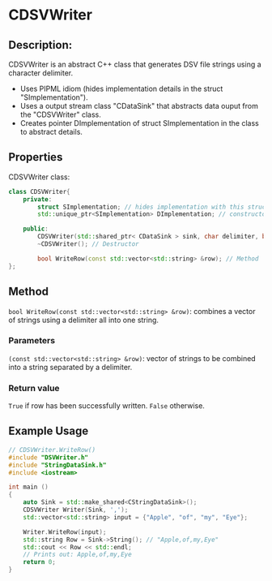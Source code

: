 # CDSVWriter

## Description:
CDSVWriter is an abstract C++ class that generates DSV file strings using a character delimiter.

- Uses PIPML idiom (hides implementation details in the struct "SImplementation").
- Uses a output stream class "CDataSink" that abstracts data ouput from the "CDSVWriter" class.
- Creates pointer DImplementation of struct SImplementation in the class to abstract details.

## Properties

CDSVWriter class:

```cpp
class CDSVWriter{
    private:
        struct SImplementation; // hides implementation with this struct
        std::unique_ptr<SImplementation> DImplementation; // constructor of the class will create this pointer

    public:
        CDSVWriter(std::shared_ptr< CDataSink > sink, char delimiter, bool quoteall = false); // Constructor
        ~CDSVWriter(); // Destructor

        bool WriteRow(const std::vector<std::string> &row); // Method
};
```

## Method
`bool WriteRow(const std::vector<std::string> &row)`: combines a vector of strings using a delimiter all into one string.

### Parameters
`(const std::vector<std::string> &row)`: vector of strings to be combined into a string separated by a delimiter.

### Return value
`True` if row has been successfully written.
`False` otherwise.

## Example Usage

```cpp
// CDSVWriter.WriteRow()
#include "DSVWriter.h"
#include "StringDataSink.h"
#include <iostream>

int main ()
{
    auto Sink = std::make_shared<CStringDataSink>();
    CDSVWriter Writer(Sink, ',');
    std::vector<std::string> input = {"Apple", "of", "my", "Eye"};

    Writer.WriteRow(input);
    std::string Row = Sink->String(); // "Apple,of,my,Eye"
    std::cout << Row << std::endl; 
    // Prints out: Apple,of,my,Eye
    return 0;
}
```

